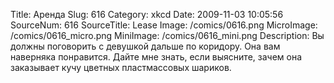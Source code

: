 Title: Аренда 
Slug: 616 
Category: xkcd 
Date: 2009-11-03 10:05:56 
SourceNum: 616 
SourceTitle: Lease 
Image: /comics/0616.png 
MicroImage: /comics/0616_micro.png 
MiniImage: /comics/0616_mini.png 
Description: Вы должны поговорить с девушкой дальше по коридору. Она вам наверняка понравится. Дайте мне знать, если выясните, зачем она заказывает кучу цветных пластмассовых шариков. 

